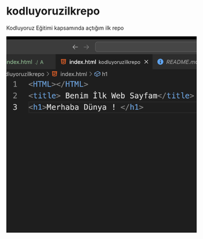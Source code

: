 # kodluyoruzilkrepo
Kodluyoruz Eğitimi kapsamında açtığım ilk repo

![Proje Görseli](img/sayfa-goruntusu.png)

